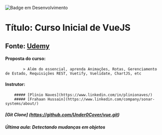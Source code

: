 ![Badge em Desenvolvimento](http://img.shields.io/static/v1?label=STATUS&message=EM%20DESENVOLVIMENTO&color=GREEN&style=for-the-badge)

# Título: Curso Inicial de VueJS
## Fonte: [Udemy](https://www.udemy.com/course/vue-js-guia-completo/learn/lecture/12240506#overview)

#### Proposta do curso: 
            > Além do essencial, aprenda Animações, Rotas, Gerenciamento de Estado, Requisições REST, Vuetify, Vuelidate, ChartJS, etc


#### Instrutor: 
        ##### [Plínio Naves](https://www.linkedin.com/in/plinionaves/)       
        ##### [Frahaan Hussain](https://www.linkedin.com/company/sonar-systems/about/)

##### [Git Clone] (https://github.com/Under0Cover/vue.git)

##### Última aula: Detectando mudanças em objetos